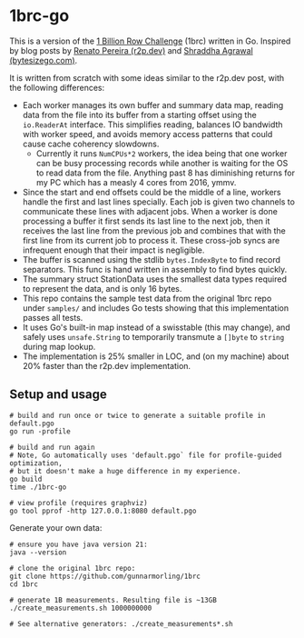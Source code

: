 # 1brc-go

This is a version of the [1 Billion Row Challenge](1brc) (1brc) written in Go.
Inspired by blog posts by [Renato Pereira (r2p.dev)](r2p) and
[Shraddha Agrawal (bytesizego.com)](bsg).

[1brc]: https://github.com/gunnarmorling/1brc
[r2p]: https://r2p.dev/b/2024-03-18-1brc-go/
[bsg]: https://www.bytesizego.com/blog/one-billion-row-challenge-go

It is written from scratch with some ideas similar to the r2p.dev post, with the
following differences:

* Each worker manages its own buffer and summary data map, reading data from the
  file into its buffer from a starting offset using the `io.ReaderAt` interface.
  This simplifies reading, balances IO bandwidth with worker speed, and
  avoids memory access patterns that could cause cache coherency slowdowns.
  * Currently it runs `NumCPUs*2` workers, the idea being that one worker can be
    busy processing records while another is waiting for the OS to read data
    from the file. Anything past 8 has diminishing returns for my PC which has a
    measly 4 cores from 2016, ymmv.
* Since the start and end offsets could be the middle of a line, workers handle
  the first and last lines specially. Each job is given two channels to
  communicate these lines with adjacent jobs. When a worker is done processing a
  buffer it first sends its last line to the next job, then it receives the last
  line from the previous job and combines that with the first line from its
  current job to process it. These cross-job syncs are infrequent enough that
  their impact is negligible.
* The buffer is scanned using the stdlib `bytes.IndexByte` to find record
  separators. This func is hand written in assembly to find bytes quickly.
* The summary struct StationData uses the smallest data types required to
  represent the data, and is only 16 bytes.
* This repo contains the sample test data from the original 1brc repo under
  `samples/` and includes Go tests showing that this implementation passes all
  tests.
* It uses Go's built-in map instead of a swisstable (this may change), and
  safely uses `unsafe.String` to temporarily transmute a `[]byte` to `string`
  during map lookup.
* The implementation is 25% smaller in LOC, and (on my machine) about 20% faster
  than the r2p.dev implementation.

## Setup and usage

```shell
# build and run once or twice to generate a suitable profile in default.pgo
go run -profile

# build and run again
# Note, Go automatically uses 'default.pgo` file for profile-guided optimization,
# but it doesn't make a huge difference in my experience.
go build
time ./1brc-go

# view profile (requires graphviz)
go tool pprof -http 127.0.0.1:8080 default.pgo
```

Generate your own data:

```shell
# ensure you have java version 21:
java --version

# clone the original 1brc repo:
git clone https://github.com/gunnarmorling/1brc
cd 1brc

# generate 1B measurements. Resulting file is ~13GB
./create_measurements.sh 1000000000

# See alternative generators: ./create_measurements*.sh
```
